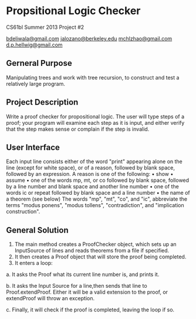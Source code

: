 Propsitional Logic Checker
========
CS61bl Summer 2013 Project #2

bdeliwala@gmail.com
jalozano@berkeley.edu
mchlzhao@gmail.com
d.p.hellwig@gmail.com

Gerneral Purpose
----------
Manipulating trees and work with tree recursion, to construct and test a relatively large program.

Project Description
----------
Write a proof checker for propositional logic. The user will type steps of a proof; your program will examine each step as it is input, and either verify that the step makes sense or complain if the step is invalid.

User Interface
----------
Each input line consists either of the word "print" appearing alone on the line (except for white space), or of a reason, followed by blank space, followed by an expression. A reason is one of the following:
• show
• assume
• one of the words mp, mt, or co followed by blank space, followed by a line number and
blank space and another line number
• one of the words ic or repeat followed by blank space and a line number
• the name of a theorem (see below)
The words "mp", "mt", "co", and "ic", abbreviate the terms "modus ponens", "modus tollens", "contradiction", and "implication construction".

General Solution
----------
1. The main method creates a ProofChecker object, which sets up an InputSource of lines and reads theorems from a file if specified.
2. It then creates a Proof object that will store the proof being completed.
3. It enters a loop:

  a. It asks the Proof what its current line number is, and prints it.
  
  b. It asks the Input Source for a line,then sends that line to Proof.extendProof. Either it will be a valid extension to the proof, or extendProof will throw an exception.
  
  c. Finally, it will check if the proof is completed, leaving the loop if so.
